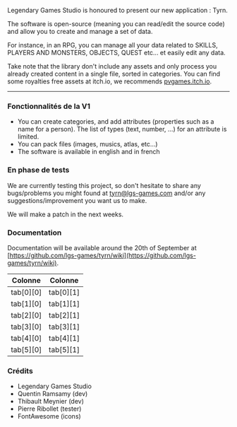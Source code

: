 Legendary Games Studio is honoured to present our new application : Tyrn.

The software is open-source (meaning you can read/edit the source code)
and allow you to create and manage a set of data.

For instance, in an RPG, you can manage all your data related to SKILLS, PLAYERS AND MONSTERS, OBJECTS, QUEST etc... et
easily edit any data.

Take note that the library don't include any assets and only process you already created content in a single file,
sorted in categories. You can find some royalties free assets at itch.io, we recommends
[pvgames.itch.io](https://pvgames.itch.io).

---

### Fonctionnalités de la V1

- You can create categories, and add attributes (properties such as a name for a person). The list of types (text,
  number, ...)
  for an attribute is limited.
- You can pack files (images, musics, atlas, etc...)
- The software is available in english and in french

### En phase de tests

We are currently testing this project, so don't hesitate to share any bugs/problems you might found at
[tyrn@lgs-games.com](mailto:tyrn@lgs-games.com) and/or any suggestions/improvement you want us to make.

We will make a patch in the next weeks.

### Documentation

Documentation will be available around the 20th of September at
[https://github.com/lgs-games/tyrn/wiki](https://github.com/lgs-games/tyrn/wiki).

| Colonne | Colonne |
| ------ | ------ |
| tab[0][0] | tab[0][1] |
| tab[1][0] | tab[1][1] |
| tab[2][0] | tab[2][1] |
| tab[3][0] | tab[3][1] |
| tab[4][0] | tab[4][1] |
| tab[5][0] | tab[5][1] |

### Crédits

* Legendary Games Studio
* Quentin Ramsamy (dev)
* Thibault Meynier (dev)
* Pierre Ribollet (tester)
* FontAwesome (icons)